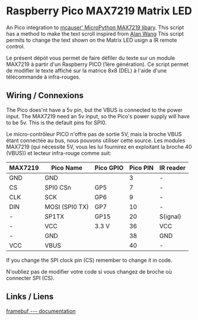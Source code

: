 # Raspberry Pico MAX7219 Matrix LED
An Pico integration to [mcauser' MicroPython MAX7219 libary](https://github.com/mcauser/micropython-max7219). 
This script has a method to make the text scroll inspired from [Alan Wang](https://www.hackster.io/alankrantas/simple-covid-19-cases-live-update-display-micropython-4607f2)
This script permits to change the text shown on the Matrix LED usign a IR remote control.

Le présent dépòt vous permet de faire défiler du texte sur un module MAX7219 à partir d'un Raspberry PICO (1ère génération).
Ce script permet de modifier le texte affiché sur la matrice 8x8 (DEL) à l'aide d'une télécommande à infra-rouges.


## Wiring / Connexions
The Pico does'nt have a 5v pin, but the VBUS is connected to the power input. The MAX7219 need an 5v input, so the Pico's power supply will have to be 5v. This is the default pins for SPI0.

Le micro-contrôleur PICO n'offre pas de sortie 5V, mais la broche VBUS étant connectée au bus, nous pouvons utiliser cette source.
Les modules MAX7219 (qui nécessite 5V, vous les lui fournirez en exploitant la broche 40 (VBUS)) et lecteur infra-rouge comme suit: 

|MAX7219|Pico Name|Pico GPIO|Pico PIN|IR reader|
|-|-|-|-|-|
|GND|GND||3|-|
|CS|SPI0 CSn|GP5|7|-|
|CLK|SCK|GP6|9|-|
|DIN|MOSI (SPI0 TX)|GP7|10|-|
|-|SP1TX|GP15|20|S(ignal)|
|-|VCC|3.3 V|36|VCC|
|-|GND||38|GND|
|VCC|VBUS||40|-|

If you change the SPI clock pin (CS) remember to change it in code. 

N'oubliez pas de modifier votre code si vous changez de broche où connecter SPI (CS).

## Links / Liens
[framebuf --- documentation](http://docs.micropython.org/en/latest/pyboard/library/framebuf.html)

